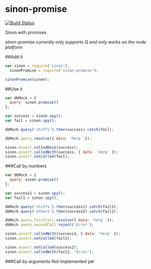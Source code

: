 sinon-promise
=============
[![Build Status](https://travis-ci.org/JohanObrink/sinon-promise.svg?branch=master)](https://travis-ci.org/JohanObrink/sinon-promise)

Sinon with promises

*sinon-promise currently only supports Q and only works on the node platform*

##Add it
```javascript
var sinon = require('sinon'),
  sinonPromise = require('sinon-promise');

sinonPromise(sinon);
```

##Use it
```javascript
var dbMock = {
  query: sinon.promise()
};

var success = sinon.spy();
var fail = sinon.spy();

dbMock.query('stuffs').then(success).catch(fail);

dbMock.query.resolve({ data: 'herp '});

sinon.assert.calledOnce(success);
sinon.assert.calledWith(success, { data: 'herp' });
sinon.assert.notCalled(fail);
```

###Call by numbers
```javascript
var dbMock = {
  query: sinon.promise()
};

var success1 = sinon.spy();
var fail1 = sinon.spy();

dbMock.query('stuffs').then(success1).catch(fail1);
dbMock.query('others').then(success2).catch(fail2);

dbMock.query.firstCall.resolve({ data: 'herp '});
dbMock.query.secondCall.reject('Error');

sinon.assert.calledWith(success1, { data: 'herp' });
sinon.assert.notCalled(fail1);

sinon.assert.notCalled(success2);
sinon.assert.calledWith(fail2, 'Error');
```

###Call by arguments
Not implemented yet
